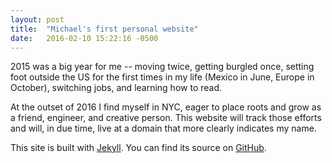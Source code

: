 ```yaml
---
layout: post
title:  "Michael's first personal website"
date:   2016-02-10 15:22:16 -0500
---
```

2015 was a big year for me -- moving twice, getting burgled once, setting foot outside the US for the first times in my life (Mexico in June, Europe in October), switching jobs, and learning how to read.

At the outset of 2016 I find myself in NYC, eager to place roots and grow as a friend, engineer, and creative person. This website will track those efforts and will, in due time, live at a domain that more clearly indicates my name.

This site is built with [Jekyll](https://jekyllrb.com/). You can find its source on [GitHub](https://github.com/michaelpace/personal_website/).
